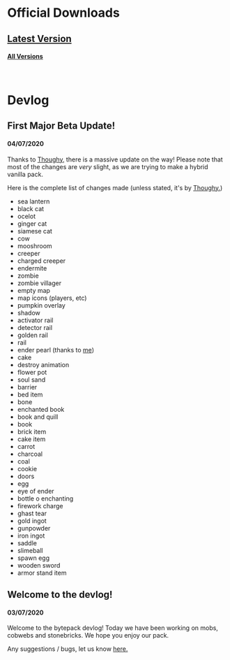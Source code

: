 # Official Downloads


## [Latest Version](https://github.com/blapplejuice/bytepack/releases/latest)
#### [All Versions](https://github.com/blapplejuice/bytepack/releases/)
<br>

# Devlog
## First Major Beta Update!
#### 04/07/2020
Thanks to [Thoughy,](https://github.com/1ThOughy1/) there is a massive update on the way!
Please note that most of the changes are *very* slight, as we are trying to make a hybrid vanilla pack.

Here is the complete list of changes made (unless stated, it's by [Thoughy.](https://github.com/1ThOughy1/))

- sea lantern
- black cat
- ocelot
- ginger cat
- siamese cat
- cow
- mooshroom
- creeper
- charged creeper
- endermite
- zombie
- zombie villager
- empty map
- map icons (players, etc)
- pumpkin overlay
- shadow
- activator rail
- detector rail
- golden rail
- rail
- ender pearl (thanks to [me](https://github.com/blapplejuice))
- cake
- destroy animation
- flower pot
- soul sand
- barrier
- bed item
- bone
- enchanted book
- book and quill
- book
- brick item
- cake item
- carrot
- charcoal
- coal
- cookie
- doors
- egg
- eye of ender
- bottle o enchanting
- firework charge
- ghast tear
- gold ingot
- gunpowder
- iron ingot
- saddle
- slimeball
- spawn egg
- wooden sword
- armor stand item

## Welcome to the devlog!
#### 03/07/2020
Welcome to the bytepack devlog!
Today we have been working on mobs, cobwebs and stonebricks.
We hope you enjoy our pack.

Any suggestions / bugs, let us know [here.](https://github.com/blapplejuice/bytepack/issues/new)
